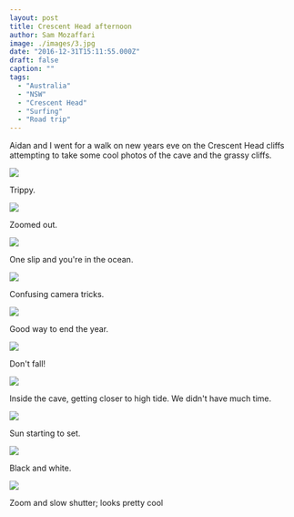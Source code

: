 ```yaml
---
layout: post
title: Crescent Head afternoon
author: Sam Mozaffari
image: ./images/3.jpg
date: "2016-12-31T15:11:55.000Z"
draft: false
caption: ""
tags: 
  - "Australia"
  - "NSW"
  - "Crescent Head"
  - "Surfing"
  - "Road trip"
---
```



Aidan and I went for a walk on new years eve on the Crescent Head cliffs attempting to take some cool photos of the cave and the grassy cliffs.

![](./images/1.jpg)

Trippy.

![](./images/2.jpg)

Zoomed out.

![](./images/3.jpg)

One slip and you're in the ocean.

![](./images/4.jpg)

Confusing camera tricks.

![](./images/5.jpg)

Good way to end the year.

![](./images/6.jpg)

Don't fall!

![](./images/7.jpg)

Inside the cave, getting closer to high tide. We didn't have much time.

![](./images/8.jpg)

Sun starting to set.


![](./images/9.jpg)

Black and white.

![](./images/20.jpg)

Zoom and slow shutter; looks pretty cool